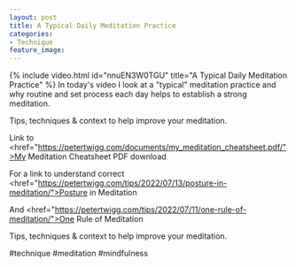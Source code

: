 ```yaml
---
layout: post
title: A Typical Daily Meditation Practice
categories:
- Technique
feature_image: 
---
```


{% include video.html id="nnuEN3W0TGU" title="A Typical Daily Meditation Practice" %}
In today's video I look at a "typical" meditation practice and why routine and set process each day helps to establish a strong meditation.

Tips, techniques & context to help improve your meditation. 

Link to <href="https://petertwigg.com/documents/my_meditation_cheatsheet.pdf/">My Meditation Cheatsheet PDF download</a>

For a link to understand correct <href="https://petertwigg.com/tips/2022/07/13/posture-in-meditation/">Posture in Meditation</a>

And <href="https://petertwigg.com/tips/2022/07/11/one-rule-of-meditation/">One Rule of Meditation</a>

Tips, techniques & context to help improve your meditation. 

#technique #meditation #mindfulness 

